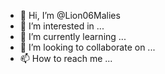 - 👋 Hi, I’m @Lion06Malies
- 👀 I’m interested in ...
- 🌱 I’m currently learning ...
- 💞️ I’m looking to collaborate on ...
- 📫 How to reach me ...

<!---
Lion06Malies/Lion06Malies is a ✨ special ✨ repository because its `README.md` (this file) appears on your GitHub profile.
You can click the Preview link to take a look at your changes.
--->
